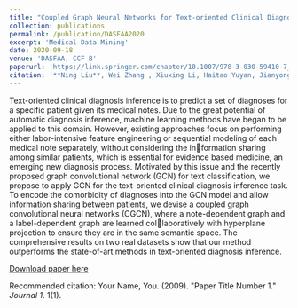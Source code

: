 ```yaml
---
title: "Coupled Graph Neural Networks for Text-oriented Clinical Diagnosis Inference"
collection: publications
permalink: /publication/DASFAA2020
excerpt: 'Medical Data Mining'
date: 2020-09-18
venue: 'DASFAA, CCF B'
paperurl: 'https://link.springer.com/chapter/10.1007/978-3-030-59410-7_26'
citation: '**Ning Liu**, Wei Zhang , Xiuxing Li, Haitao Yuyan, Jianyong Wang. (2020) Coupled Graph Convolutional Neural Networks for Text-Oriented Clinical Diagnosis Inference. In: Nah Y., Cui B., Lee SW., Yu J.X., Moon YS., Whang S.E. (eds) Database Systems for Advanced Applications. DASFAA 2020. Lecture Notes in Computer Science, vol 12112. Springer, Cham. https://doi.org/10.1007/978-3-030-59410-7_26'
---
```

Text-oriented clinical diagnosis inference is to predict a set of
diagnoses for a specific patient given its medical notes. Due to the great
potential of automatic diagnosis inference, machine learning methods
have began to be applied to this domain. However, existing approaches
focus on performing either labor-intensive feature engineering or sequential modeling of each medical note separately, without considering the information sharing among similar patients, which is essential for evidence based medicine, an emerging new diagnosis process. Motivated by this issue and the recently proposed graph convolutional network (GCN) for
text classification, we propose to apply GCN for the text-oriented clinical diagnosis inference task. To encode the comorbidity of diagnoses
into the GCN model and allow information sharing between patients, we
devise a coupled graph convolutional neural networks (CGCN), where
a note-dependent graph and a label-dependent graph are learned collaboratively with hyperplane projection to ensure they are in the same
semantic space. The comprehensive results on two real datasets show
that our method outperforms the state-of-art methods in text-oriented
diagnosis inference.

[Download paper here](https://link.springer.com/chapter/10.1007/978-3-030-59410-7_26)

Recommended citation: Your Name, You. (2009). "Paper Title Number 1." <i>Journal 1</i>. 1(1).
